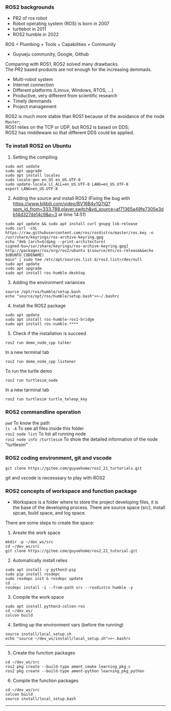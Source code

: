 ### ROS2 backgrounds
* PR2 of ros robot  
* Robot operating system (ROS) is born in 2007  
* turtlebot in 2011  
* ROS2 humble in 2022  

ROS = Plumbing + Tools + Capabilities + Community  

* Guyueju community, Google, Github

Comparing with ROS1, ROS2 solved many drawbacks.  
The PR2 based products are not enough for the increasing demmads.  
* Multi-robot system
* Internet connection
* Different platforms (Linnux, Windows, RTOS, ...)
* Productive, very different from scientific research
* Timely demmands  
* Project management  

ROS2 is much more stable than ROS1 because of the avoidance of the node `Master`;  
ROS1 relies on the TCP or UDP, but ROS2 is based on DDS;  
ROS2 has middleware so that different DDS could be applied.  

### To install ROS2 on Ubuntu
1. Setting the compiling
```
sudo aot uodate
sudo apt upgrade
sudo apt install locales
sudo locale-gen en_US en_US.UTF-8
sudo update-locale LC_ALL=en_US.UTF-8 LANG=en_US.UTF-8
export LANG=en_US.UTF-8
```
2. Adding the source and install ROS2 (Fixing the bug with
   https://www.bilibili.com/video/BV16B4y1Q7jQ?spm_id_from=333.788.player.switch&vd_source=af71365a49fe7305e3db14d327de14c9&p=3
   at time 14:51)  
```
sudo apt update && sudo apt install curl gnupg lsb-release
sudo curl -sSL https://raw.githubusercontent.com/ros/rosdistro/master/ros.key -o
/usr/share/keyrings/ros-archive-keyring.gpg
echo "deb [arch=$(dpkg --print-architecture)
signed-bu=/sur/share/keyrings/ros-archive-keyring.gpg]
http://packages/ros/org/ros2/ubuntu $(source/etc/os-release&&echo $UBUNTU_CODENAME)
main" | sudo tee /etc/apt/sources.list.d/ros2.list>/dev/null
sudo apt update
sudo apt upgrade
sudo apt install ros-humble-desktop
```
3. Adding the environment variances
```
source /opt/ros/humble/setup.bash
echo "source/opt/ros/humble/setup.bash">>~/.bashrc
```
4. Install the ROS2 package
```
sudo apt update
sudo apt install ros-humble-ros1-bridge
sudo apt install ros-numble-****
```
5. Check if the installation is succeed
```
ros2 run demo_node_cpp talker
```
In a new terminal tab
```
ros2 run demo_node_cpp listener
```

To run the turtle demo
```
ros2 run turtlesim_node
```
In a new tarminal tab
```
ros2 run turtlesim turtle_teleop_key
```

### ROS2 commandline operation
`pwd` To know the path    
`ls -A` To see all files inside this folder    
`ros2 node list` To list all running node  
`ros2 node info /turtlesim` To show the detailed information of the node "turtlesim"  

### ROS2 coding environment, git and vscode
```
git clone https://gitee.com/guyuehome/ros2_21_turtorials.git
```
git and vscode is necesssary to play with ROS2

### ROS2 concepts of workspace and function package
* Workspace is a folder where to store the project developing files, it is the base
  of the developing process. There are source space (src), install spcae, build
  space, and log space.  

There are some steps to create the space:  
1. Areate the work space
```
mkdir -p ~/dev_ws/src
cd ~/dev_ws/src
git clone https://gitee.com/guyuehome/ros2_21_tutorial.git
```
2. Automatically install relies
```
sudo apt install -y python3-pip
sudo pip install rosdepc
sudo rosdepc init & rosdepc update
cd ..
rosdepc install -i --from-path src --rosdistro humble -y
```
3. Compile the work space
```
sudo apt install python3-colcon-ros
cd ~/dev_ws/
colcon build
```
4. Setting up the environment vars (before the running)
```
source install/local_setup.sh
echo "source ~/dev_ws/install/local_setup.sh">>~.bashrc
```
----------------------------
5. Create the function packages
```
cd ~/dev_ws/src
ros2 pkg create --build-type ament_cmake learning_pkg_c
ros2 pkg create --build-type ament-python learning_pkg_python
```
6. Compile the function packages
```
cd ~/dev_ws/src
colcon build
source install/local_setup.bash
```
----------------------------

